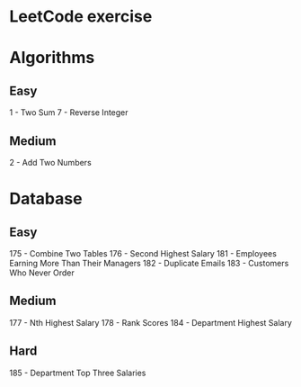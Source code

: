 LeetCode exercise
==============================

# Algorithms

## Easy
1 - Two Sum
7 - Reverse Integer

## Medium
2 - Add Two Numbers


# Database

## Easy
175 - Combine Two Tables
176 - Second Highest Salary
181 - Employees Earning More Than Their Managers
182 - Duplicate Emails
183 - Customers Who Never Order

## Medium
177 - Nth Highest Salary
178 - Rank Scores
184 - Department Highest Salary

## Hard
185 - Department Top Three Salaries
